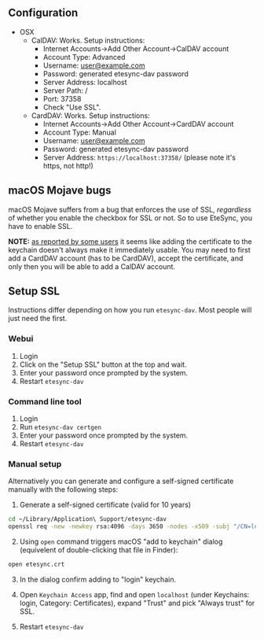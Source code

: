 ## Configuration

* OSX
    * CalDAV: Works. Setup instructions:
      * Internet Accounts->Add Other Account->CalDAV account
      * Account Type: Advanced
      * Username: user@example.com
      * Password: generated etesync-dav password
      * Server Address: localhost
      * Server Path: /
      * Port: 37358
      * Check "Use SSL".
    * CardDAV: Works. Setup instructions:
      * Internet Accounts->Add Other Account->CardDAV account
      * Account Type: Manual
      * Username: user@example.com
      * Password: generated etesync-dav password
      * Server Address: `https://localhost:37358/` (please note it's https, not http!)

## macOS Mojave bugs

macOS Mojave suffers from a bug that enforces the use of SSL, *regardless* of whether you enable the checkbox for SSL or not. So to use EteSync, you have to enable SSL.

**NOTE:** [as reported by some users](https://github.com/etesync/etesync-dav/issues/96#issuecomment-555143171) it seems like adding the certificate to the keychain doesn't always make it immediately usable. You may need to first add a CardDAV account (has to be CardDAV), accept the certificate, and only then you will be able to add a CalDAV account.

## Setup SSL

Instructions differ depending on how you run `etesync-dav`. Most people will just need the first.

### Webui

1. Login
2. Click on the "Setup SSL" button at the top and wait.
3. Enter your password once prompted by the system.
4. Restart `etesync-dav`

### Command line tool

1. Login
2. Run `etesync-dav certgen`
3. Enter your password once prompted by the system.
4. Restart `etesync-dav`

### Manual setup

Alternatively you can generate and configure a self-signed certificate manually with the following steps:

1. Generate a self-signed certificate (valid for 10 years)

````bash
cd ~/Library/Application\ Support/etesync-dav
openssl req -new -newkey rsa:4096 -days 3650 -nodes -x509 -subj "/CN=localhost" -keyout etesync.key -out etesync.crt
````

2. Using `open` command triggers macOS "add to keychain" dialog (equivelent of double-clicking that file in Finder):

````bash
open etesync.crt
````

3. In the dialog confirm adding to "login" keychain.
4. Open `Keychain Access` app, find and open `localhost` (under Keychains: login, Category: Certificates), expand "Trust" and pick "Always trust" for SSL.

5. Restart `etesync-dav`
